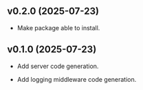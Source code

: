 ## v0.2.0 (2025-07-23)

- Make package able to install.

## v0.1.0 (2025-07-23)

- Add server code generation.

- Add logging middleware code generation.
